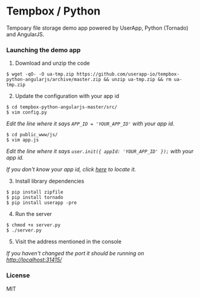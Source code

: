 Tempbox / Python
================================

Tempoary file storage demo app powered by UserApp, Python (Tornado) and AngularJS.

### Launching the demo app

  1) Download and unzip the code
  
    $ wget -qO- -O ua-tmp.zip https://github.com/userapp-io/tempbox-python-angularjs/archive/master.zip && unzip ua-tmp.zip && rm ua-tmp.zip
  
  2) Update the configuration with your app id
  
    $ cd tempbox-python-angularjs-master/src/
    $ vim config.py
    
*Edit the line where it says `APP_ID = 'YOUR_APP_ID'` with your app id.*

    $ cd public_www/js/
    $ vim app.js
    
*Edit the line where it says `user.init({ appId: 'YOUR_APP_ID' });` with your app id.*

*If you don't know your app id, click [here](https://help.userapp.io/customer/portal/articles/1322336-how-do-i-find-my-app-id-) to locate it.*

  3) Install library dependencies
  
    $ pip install zipfile
    $ pip install tornado
    $ pip install userapp -pre
  
  4) Run the server
  
    $ chmod +x server.py
    $ ./server.py
    
  5) Visit the address mentioned in the console

*If you haven't changed the port it should be running on [http://localhost:31415/](http://localhost:31415/)*

### License

MIT
